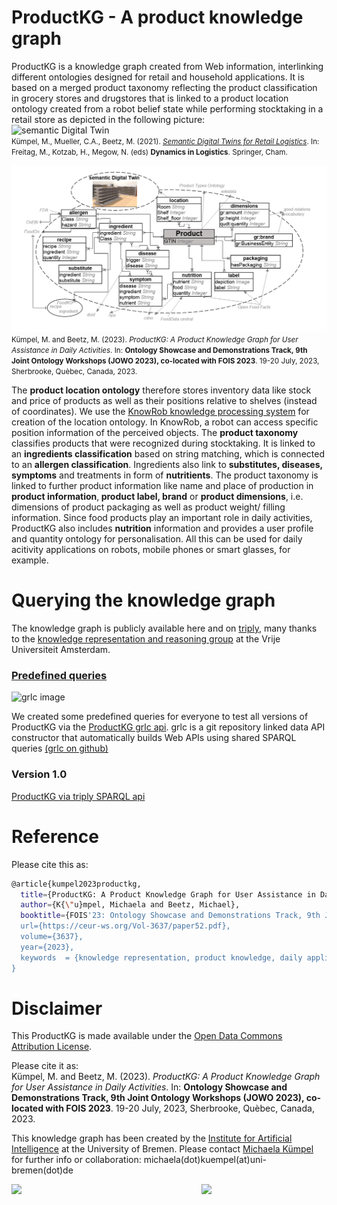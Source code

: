
# ProductKG - A product knowledge graph

ProductKG is a knowledge graph created from Web information, interlinking different ontologies designed for retail and household applications. It is based on a merged product taxonomy reflecting the product classification in grocery stores and drugstores that is linked to a product location ontology created from a robot belief state while performing stocktaking in a retail store as depicted in the following picture:<br> 
<img src="UseCaseImg/semDTCompose2.jpg" width="600" alt="semantic Digital Twin"/><br>
<small>Kümpel, M., Mueller, C.A., Beetz, M. (2021). <a href="https://link.springer.com/chapter/10.1007/978-3-030-88662-2_7"><i>Semantic Digital Twins for Retail Logistics</i></a>. In: Freitag, M., Kotzab, H., Megow, N. (eds) <b>Dynamics in Logistics</b>. Springer, Cham.</small><br>

<img src="UseCaseImg/ProductKG_v2.png" width="600" alt="ProductKG"/><br>
<small>Kümpel, M. and Beetz, M. (2023). <i>ProductKG: A Product Knowledge Graph for User Assistance in Daily Activities</i>. In: <b>Ontology Showcase and Demonstrations Track, 9th Joint Ontology Workshops (JOWO 2023), co-located with FOIS 2023</b>. 19-20 July, 2023, Sherbrooke, Quèbec, Canada, 2023.</small><br>


The <b>product location ontology</b> therefore stores inventory data like stock and price of products as well as their positions relative to shelves (instead of coordinates). We use the <a href="http://knowrob.org/">KnowRob knowledge processing system</a> for creation of the location ontology. In KnowRob, a robot can access specific position information of the perceived objects. The <b>product taxonomy</b> classifies products that were recognized during stocktaking. It is linked to an <b>ingredients classification</b> based on string matching, which is connected to an <b>allergen classification</b>. Ingredients also link to <b>substitutes, diseases, symptoms</b> and treatments in form of <b>nutritients</b>. The product taxonomy is linked to further product information like name and place of production in <b>product information</b>,<b> product label, brand</b> or <b>product dimensions</b>, i.e. dimensions of product packaging as well as product weight/ filling information. Since food products play an important role in daily activities, ProductKG also includes <b>nutrition</b> information and provides a user profile and quantity ontology for personalisation.
All this can be used for daily acitivity applications on robots, mobile phones or smart glasses, for example.

# Querying the knowledge graph

The knowledge graph is publicly available here and on <a href="https://krr.triply.cc/mkumpel/ProductKG/sparql/ProductKG">triply</a>, many thanks to the <a href="https://krr.cs.vu.nl/">knowledge representation and reasoning group</a> at the Vrije Universiteit Amsterdam.

<h3><a href="http://grlc.io/api/michaelakuempel/ProductKG/SPARQLfiles/">Predefined queries</a></h3> 
<img src="UseCaseImg/grlc_logo_01.png" width="50" alt="grlc image"/>

We created some predefined queries for everyone to test all versions of ProductKG via the <a href="http://grlc.io/api/michaelakuempel/ProductKG/SPARQLfiles/">ProductKG grlc api</a>. grlc is a git repository linked data API constructor that automatically builds Web APIs using shared SPARQL queries <a href="https://github.com/CLARIAH/grlc">(grlc on github)</a>
<h3>Version 1.0</h3> <a href="https://krr.triply.cc/mkumpel/ProductKG/sparql/ProductKG">ProductKG via triply SPARQL api</a>

# Reference

Please cite this as:

```bash
@article{kumpel2023productkg,
  title={ProductKG: A Product Knowledge Graph for User Assistance in Daily Activities},
  author={K{\"u}mpel, Michaela and Beetz, Michael},
  booktitle={FOIS'23: Ontology Showcase and Demonstrations Track, 9th Joint Ontology Workshops (JOWO 2023), co-located with FOIS 2023, 19-20 July, 2023, Sherbrooke, Québec, Canada},
  url={https://ceur-ws.org/Vol-3637/paper52.pdf},
  volume={3637},
  year={2023},
  keywords  = {knowledge representation, product knowledge, daily applications}
}
```

# Disclaimer

This ProductKG is made available under the <a href="http://opendatacommons.org/licenses/by/1.0/">Open Data Commons Attribution License</a>.

Please cite it as:<br>
Kümpel, M. and Beetz, M. (2023). <i>ProductKG: A Product Knowledge Graph for User Assistance in Daily Activities</i>. In: <b>Ontology Showcase and Demonstrations Track, 9th Joint Ontology Workshops (JOWO 2023), co-located with FOIS 2023</b>. 19-20 July, 2023, Sherbrooke, Quèbec, Canada, 2023.


This knowledge graph has been created by the <a href="https://ai.uni-bremen.de/">Institute for Artificial Intelligence</a> at the University of Bremen. Please contact <a href="https://ai.uni-bremen.de/team/michaela_k%C3%BCmpel">Michaela Kümpel</a> for further info or collaboration: michaela(dot)kuempel(at)uni-bremen(dot)de

<img src="UseCaseImg/ai_logo.png" width="200"/><img align=right src="UseCaseImg/university_new.png" width="200"/>
